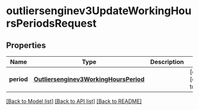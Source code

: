# outliersenginev3UpdateWorkingHoursPeriodsRequest

## Properties
Name | Type | Description | Notes
------------ | ------------- | ------------- | -------------
**period** | [**Outliersenginev3WorkingHoursPeriod**](Outliersenginev3WorkingHoursPeriod.md) |  | [optional] [default to null]

[[Back to Model list]](../README.md#documentation-for-models) [[Back to API list]](../README.md#documentation-for-api-endpoints) [[Back to README]](../README.md)


